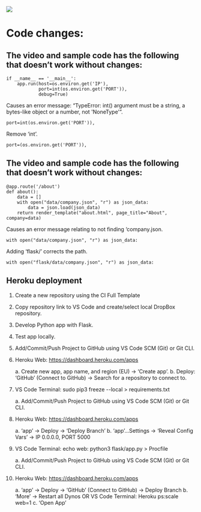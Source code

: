 <img src="https://codeinstitute.s3.amazonaws.com/fullstack/ci_logo_small.png" style="margin: 0;">

# Code changes:

## The video and sample code has the following that doesn’t work without changes:

```
if __name__ == '__main__':
    app.run(host=os.environ.get('IP'),
            port=int(os.environ.get('PORT')),
            debug=True)
````

Causes an error message: “TypeError: int() argument must be a string, a bytes-like object or a number, not 'NoneType'”.
```
port=int(os.environ.get('PORT')),
```

Remove ‘int’.
```
port=(os.environ.get('PORT')),
```

## The video and sample code has the following that doesn’t work without changes:

```
@app.route('/about')
def about():
    data = []
    with open("data/company.json", "r") as json_data:
        data = json.load(json_data)
    return render_template("about.html", page_title="About", company=data)
````

Causes an error message relating to not finding ‘company.json.
```
with open("data/company.json", "r") as json_data:
```

Adding ‘flask/’ corrects the path.

```
with open("flask/data/company.json", "r") as json_data:
```

## Heroku deployment

1. Create a new repository using the CI Full Template
2. Copy repository link to VS Code and create/select local DropBox repository.
3. Develop Python app with Flask.
4. Test app locally.
5. Add/Commit/Push Project to GitHub using VS Code SCM (Git) or Git CLI.
6. Heroku Web: https://dashboard.heroku.com/apps

    a. Create new app, app name, and region (EU) -> ‘Create app’.
    b. Deploy: ‘GitHub’ (Connect to GitHub) -> Search for a repository to connect to.

7. VS Code Terminal: sudo pip3 freeze --local > requirements.txt

    a. Add/Commit/Push Project to GitHub using VS Code SCM (Git) or Git CLI.

8. Heroku Web: https://dashboard.heroku.com/apps

    a. ‘app’ -> Deploy -> ‘Deploy Branch’
    b. ‘app’…Settings -> ‘Reveal Config Vars’ -> IP 0.0.0.0, PORT 5000

9. VS Code Terminal: echo web: python3 flask/app.py > Procfile 

    a. Add/Commit/Push Project to GitHub using VS Code SCM (Git) or Git CLI.

10. Heroku Web: https://dashboard.heroku.com/apps

    a. ‘app’ -> Deploy -> ‘GitHub’ (Connect to GitHub) -> Deploy Branch
    b. ‘More’ -> Restart all Dynos OR VS Code Terminal: Heroku ps:scale web=1
    c. ‘Open App’

